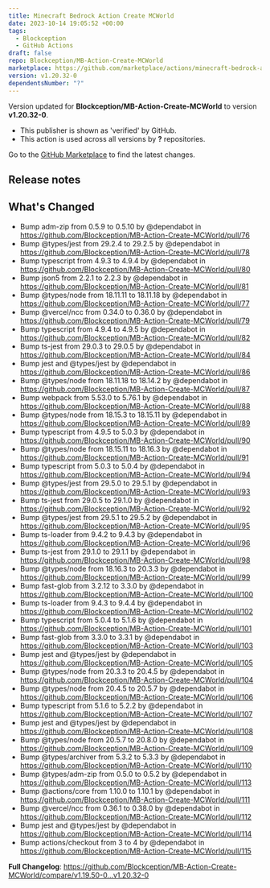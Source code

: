 ```yaml
---
title: Minecraft Bedrock Action Create MCWorld
date: 2023-10-14 19:05:52 +00:00
tags:
  - Blockception
  - GitHub Actions
draft: false
repo: Blockception/MB-Action-Create-MCWorld
marketplace: https://github.com/marketplace/actions/minecraft-bedrock-action-create-mcworld
version: v1.20.32-0
dependentsNumber: "?"
---
```



Version updated for **Blockception/MB-Action-Create-MCWorld** to version **v1.20.32-0**.
- This publisher is shown as 'verified' by GitHub.
- This action is used across all versions by **?** repositories.

Go to the [GitHub Marketplace](https://github.com/marketplace/actions/minecraft-bedrock-action-create-mcworld) to find the latest changes.

## Release notes

## What's Changed
* Bump adm-zip from 0.5.9 to 0.5.10 by @dependabot in https://github.com/Blockception/MB-Action-Create-MCWorld/pull/76
* Bump @types/jest from 29.2.4 to 29.2.5 by @dependabot in https://github.com/Blockception/MB-Action-Create-MCWorld/pull/78
* Bump typescript from 4.9.3 to 4.9.4 by @dependabot in https://github.com/Blockception/MB-Action-Create-MCWorld/pull/80
* Bump json5 from 2.2.1 to 2.2.3 by @dependabot in https://github.com/Blockception/MB-Action-Create-MCWorld/pull/81
* Bump @types/node from 18.11.11 to 18.11.18 by @dependabot in https://github.com/Blockception/MB-Action-Create-MCWorld/pull/77
* Bump @vercel/ncc from 0.34.0 to 0.36.0 by @dependabot in https://github.com/Blockception/MB-Action-Create-MCWorld/pull/79
* Bump typescript from 4.9.4 to 4.9.5 by @dependabot in https://github.com/Blockception/MB-Action-Create-MCWorld/pull/82
* Bump ts-jest from 29.0.3 to 29.0.5 by @dependabot in https://github.com/Blockception/MB-Action-Create-MCWorld/pull/84
* Bump jest and @types/jest by @dependabot in https://github.com/Blockception/MB-Action-Create-MCWorld/pull/86
* Bump @types/node from 18.11.18 to 18.14.2 by @dependabot in https://github.com/Blockception/MB-Action-Create-MCWorld/pull/87
* Bump webpack from 5.53.0 to 5.76.1 by @dependabot in https://github.com/Blockception/MB-Action-Create-MCWorld/pull/88
* Bump @types/node from 18.15.3 to 18.15.11 by @dependabot in https://github.com/Blockception/MB-Action-Create-MCWorld/pull/89
* Bump typescript from 4.9.5 to 5.0.3 by @dependabot in https://github.com/Blockception/MB-Action-Create-MCWorld/pull/90
* Bump @types/node from 18.15.11 to 18.16.3 by @dependabot in https://github.com/Blockception/MB-Action-Create-MCWorld/pull/91
* Bump typescript from 5.0.3 to 5.0.4 by @dependabot in https://github.com/Blockception/MB-Action-Create-MCWorld/pull/94
* Bump @types/jest from 29.5.0 to 29.5.1 by @dependabot in https://github.com/Blockception/MB-Action-Create-MCWorld/pull/93
* Bump ts-jest from 29.0.5 to 29.1.0 by @dependabot in https://github.com/Blockception/MB-Action-Create-MCWorld/pull/92
* Bump @types/jest from 29.5.1 to 29.5.2 by @dependabot in https://github.com/Blockception/MB-Action-Create-MCWorld/pull/95
* Bump ts-loader from 9.4.2 to 9.4.3 by @dependabot in https://github.com/Blockception/MB-Action-Create-MCWorld/pull/96
* Bump ts-jest from 29.1.0 to 29.1.1 by @dependabot in https://github.com/Blockception/MB-Action-Create-MCWorld/pull/98
* Bump @types/node from 18.16.3 to 20.3.3 by @dependabot in https://github.com/Blockception/MB-Action-Create-MCWorld/pull/99
* Bump fast-glob from 3.2.12 to 3.3.0 by @dependabot in https://github.com/Blockception/MB-Action-Create-MCWorld/pull/100
* Bump ts-loader from 9.4.3 to 9.4.4 by @dependabot in https://github.com/Blockception/MB-Action-Create-MCWorld/pull/102
* Bump typescript from 5.0.4 to 5.1.6 by @dependabot in https://github.com/Blockception/MB-Action-Create-MCWorld/pull/101
* Bump fast-glob from 3.3.0 to 3.3.1 by @dependabot in https://github.com/Blockception/MB-Action-Create-MCWorld/pull/103
* Bump jest and @types/jest by @dependabot in https://github.com/Blockception/MB-Action-Create-MCWorld/pull/105
* Bump @types/node from 20.3.3 to 20.4.5 by @dependabot in https://github.com/Blockception/MB-Action-Create-MCWorld/pull/104
* Bump @types/node from 20.4.5 to 20.5.7 by @dependabot in https://github.com/Blockception/MB-Action-Create-MCWorld/pull/106
* Bump typescript from 5.1.6 to 5.2.2 by @dependabot in https://github.com/Blockception/MB-Action-Create-MCWorld/pull/107
* Bump jest and @types/jest by @dependabot in https://github.com/Blockception/MB-Action-Create-MCWorld/pull/108
* Bump @types/node from 20.5.7 to 20.8.0 by @dependabot in https://github.com/Blockception/MB-Action-Create-MCWorld/pull/109
* Bump @types/archiver from 5.3.2 to 5.3.3 by @dependabot in https://github.com/Blockception/MB-Action-Create-MCWorld/pull/110
* Bump @types/adm-zip from 0.5.0 to 0.5.2 by @dependabot in https://github.com/Blockception/MB-Action-Create-MCWorld/pull/113
* Bump @actions/core from 1.10.0 to 1.10.1 by @dependabot in https://github.com/Blockception/MB-Action-Create-MCWorld/pull/111
* Bump @vercel/ncc from 0.36.1 to 0.38.0 by @dependabot in https://github.com/Blockception/MB-Action-Create-MCWorld/pull/112
* Bump jest and @types/jest by @dependabot in https://github.com/Blockception/MB-Action-Create-MCWorld/pull/114
* Bump actions/checkout from 3 to 4 by @dependabot in https://github.com/Blockception/MB-Action-Create-MCWorld/pull/115


**Full Changelog**: https://github.com/Blockception/MB-Action-Create-MCWorld/compare/v1.19.50-0...v1.20.32-0

